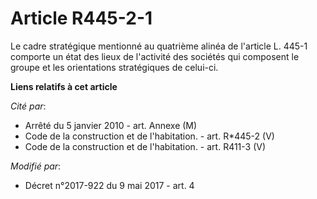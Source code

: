 # Article R445-2-1

Le cadre stratégique mentionné au quatrième alinéa de l'article L. 445-1 comporte un état des lieux de l'activité des
sociétés qui composent le groupe et les orientations stratégiques de celui-ci.

**Liens relatifs à cet article**

_Cité par_:

  - Arrêté du 5 janvier 2010 - art. Annexe (M)
  - Code de la construction et de l'habitation. - art. R*445-2 (V)
  - Code de la construction et de l'habitation. - art. R411-3 (V)

_Modifié par_:

  - Décret n°2017-922 du 9 mai 2017 - art. 4
